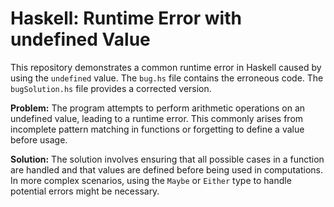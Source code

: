# Haskell: Runtime Error with undefined Value

This repository demonstrates a common runtime error in Haskell caused by using the `undefined` value.  The `bug.hs` file contains the erroneous code. The `bugSolution.hs` file provides a corrected version.

**Problem:**
The program attempts to perform arithmetic operations on an undefined value, leading to a runtime error. This commonly arises from incomplete pattern matching in functions or forgetting to define a value before usage.

**Solution:**
The solution involves ensuring that all possible cases in a function are handled and that values are defined before being used in computations.  In more complex scenarios, using the `Maybe` or `Either` type to handle potential errors might be necessary.